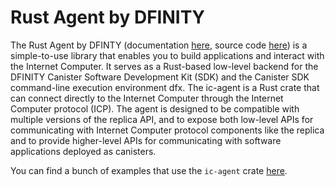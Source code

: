 # Rust Agent by DFINITY

The Rust Agent by DFINTY (documentation [here](https://docs.rs/ic-agent/latest/ic_agent), source code [here](https://github.com/dfinity/agent-rs)) is a simple-to-use library that enables you to build applications and interact with the Internet Computer.
It serves as a Rust-based low-level backend for the DFINITY Canister Software Development Kit (SDK) and the Canister SDK command-line execution environment dfx.
The ic-agent is a Rust crate that can connect directly to the Internet Computer through the Internet Computer protocol (ICP).
The agent is designed to be compatible with multiple versions of the replica API, and to expose both low-level APIs for communicating with Internet Computer protocol components like the replica and to provide higher-level APIs for communicating with software applications deployed as canisters.

You can find a bunch of examples that use the `ic-agent` crate [here](https://github.com/dfinity/examples/tree/master/rust).
